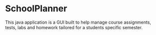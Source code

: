 # SchoolPlanner
This java application is a GUI built to help manage course assignments, tests, labs and homework tailored for a students specific semester. 
